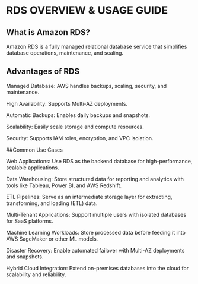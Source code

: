 # RDS OVERVIEW & USAGE GUIDE 
  
  ## What is Amazon RDS?
  Amazon RDS is a fully managed relational database service that simplifies database operations, maintenance, and scaling.

  ## Advantages of RDS
  Managed Database: AWS handles backups, scaling, security, and maintenance.
  
  High Availability: Supports Multi-AZ deployments.
  
  Automatic Backups: Enables daily backups and snapshots.

  Scalability: Easily scale storage and compute resources.

  Security: Supports IAM roles, encryption, and VPC isolation.

  ##Common Use Cases
  
  Web Applications: Use RDS as the backend database for high-performance, scalable applications.

  Data Warehousing: Store structured data for reporting and analytics with tools like Tableau, Power BI, and AWS Redshift.

ETL Pipelines: Serve as an intermediate storage layer for extracting, transforming, and loading (ETL) data.

Multi-Tenant Applications: Support multiple users with isolated databases for SaaS platforms.

Machine Learning Workloads: Store processed data before feeding it into AWS SageMaker or other ML models.

Disaster Recovery: Enable automated failover with Multi-AZ deployments and snapshots.

Hybrid Cloud Integration: Extend on-premises databases into the cloud for scalability and reliability.
